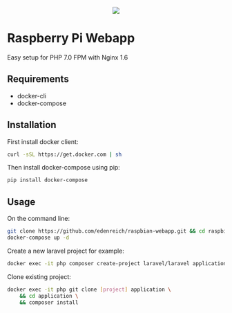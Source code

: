 <p align="center"><img src="https://s9.postimg.cc/ya01jy827/raspberry-pi-app.jpg"></p>

# Raspberry Pi Webapp

Easy setup for PHP 7.0 FPM with Nginx 1.6

## Requirements

- docker-cli
- docker-compose

## Installation

First install docker client:
```sh
curl -sSL https://get.docker.com | sh
```

Then install docker-compose using pip:
```sh
pip install docker-compose
```

## Usage

On the command line:
```sh
git clone https://github.com/edenreich/raspbian-webapp.git && cd raspbian-webapp \
docker-compose up -d
```

Create a new laravel project for example:
```sh
docker exec -it php composer create-project laravel/laravel application --prefer-dist
```

Clone existing project:
```sh
docker exec -it php git clone [project] application \
	&& cd application \
	&& composer install
```

